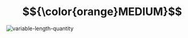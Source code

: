 # $${\color{orange}MEDIUM}$$
![variable-length-quantity](https://user-images.githubusercontent.com/65892342/235589866-a08f3f2f-9403-4e5c-8d52-c7f7a353d956.svg)
